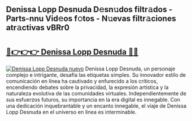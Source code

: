 ## Denissa Lopp Desnuda D𝚎sn𝚞dos filtr𝚊dos - Parts-nnu Vid𝚎os f𝚘tos - N𝚞evas filtr𝚊ciones atr𝚊ctivas vBRr0

# <h2><a href="http://mb3liiu.tromn.icu/?c=Denissa+Lopp+Desnuda">🔗👉👉👉 Denissa Lopp Desnuda 🔗🔗</a></h2>

[![Denissa Lopp Desnuda nuevo](https://i.imgur.com/pEAQMta.gif)](http://mb3liiu.tromn.icu/?c=Denissa+Lopp+Desnuda)
Denissa Lopp Desnuda, un personaje complejo e intrigante, desafía las etiquetas simples. Su innovador estilo de comunicación en línea ha cautivado y enfurecido a los críticos, encendiendo debates sobre la privacidad, la expresión artística y la naturaleza evolutiva de las comunidades virtuales. Independientemente de sus esfuerzos futuros, su importancia en la era digital es innegable. Con una dedicación inquebrantable y un encanto innegable, el viaje de Denissa Lopp Desnuda en el universo en línea es interminable.
